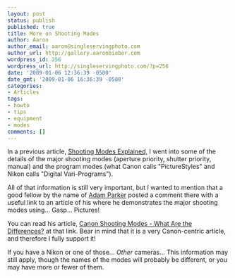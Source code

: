 ```yaml
---
layout: post
status: publish
published: true
title: More on Shooting Modes
author: Aaron
author_email: aaron@singleservingphoto.com
author_url: http://gallery.aaronbieber.com
wordpress_id: 256
wordpress_url: http://singleservingphoto.com/?p=256
date: '2009-01-06 12:36:39 -0500'
date_gmt: '2009-01-06 16:36:39 -0500'
categories:
- Articles
tags:
- howto
- tips
- equipment
- modes
comments: []
---
```

In a previous article, [Shooting Modes
Explained,](/articles/2007/05/29/be-a-control-freak-shooting-modes-explained/)
I went into some of the details of the major shooting modes (aperture
priority, shutter priority, manual) and the program modes (what Canon
calls "PictureStyles" and Nikon calls "Digital Vari-Programs").

All of that information is still very important, but I wanted to mention
that a good fellow by the name of [Adam
Parker](http://blogs.adamparkerphotography.com/blogs/) posted a comment
there with a useful link to an article of his where he demonstrates the
major shooting modes using... Gasp... Pictures!

You can read his article, [Canon Shooting Modes - What Are the
Differences?](http://blogs.adamparkerphotography.com/blog/Canon-Shooting-Modes-What-are-the-differences/29/)
at that link. Bear in mind that it is a very Canon-centric article, and
therefore I fully support it!

If you have a Nikon or one of those... _Other_ cameras... This
information may still apply, though the names of the modes will probably
be different, or you may have more or fewer of them.
